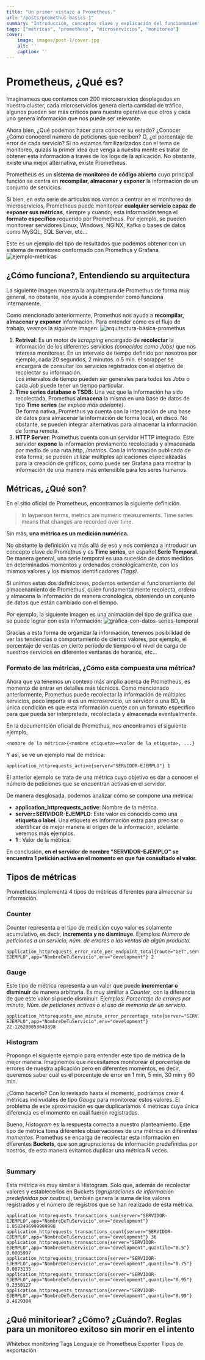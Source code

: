 ```yaml
---
title: "Un primer vistazo a Prometheus."
url: "/posts/promethus-basics-1"
summary: "Introducción, conceptos clave y explicación del funcionamiento de esta herramienta para el monitoreo de servicios."
tags: ["métricas", "prometheus", "microservicios", "monitoreo"]
cover:
    image: images/post-1/cover.jpg
    alt: ''
    caption: ''
---
```


# Prometheus, ¿Qué es?
Imaginameos que contamos con 200 microservicios desplegados en nuestro cluster, cada microservicios genera cierta cantidad de tráfico, algunos pueden ser más críticos para nuestra operativa que otros y cada uno genera información que nos puede ser relevante.

Ahora bien, ¿Qué podemos hacer para conocer su estado? ¿Conocer  ¿Cómo conocerel número de peticiones que reciben? O, ¿el porcentaje de error de cada servicio? Si no estamos familizarizados con el tema de monitoreo, quizás la primer idea que venga a nuestra mente es tratar de obtener esta información a través de los logs de la aplicación. No obstante, existe una mejor alternativa, existe Prometheus.

Prometheus es un **sistema de monitoreo de código abierto** cuyo principal función se centra en  **recompilar, almacenar y exponer** la información de un conjunto de servicios. 

Si bien, en esta serie de artículos nos vamos a centrar en el monitoreo de microservicios, Prometheus puede monitorear **cualquier servicio capaz de exponer sus métricas**, siempre y cuando, esta información tenga el **formato específico** requerido por Prometheus. Por ejemplo, se pueden monitorear servidores Linux, Windows, NGINX, Kafka o bases de datos como MySQL, SQL Server, etc...

Este es un ejemplo del tipo de resultados que podemos obtener con un sistema de monitoreo conformado con Promethus y Grafana
![ejemplo-métricas](https://miro.medium.com/max/1312/1*dzODOIDqXTsWauf5eM8Trw.gif)

## ¿Cómo funciona?, Entendiendo su arquitectura
La siguiente imagen muestra la arquitectura de Promethus de forma muy general, no obstante, nos ayuda a comprender como funciona internamente. 

Como mencionado anteriormente, Promethus nos ayuda a **recompilar, almacenar y exponer** información. Para entender cómo es el flujo de trabajo, veamos la siguiente imagen:
![arquitectura-básica-promethus](/images/post-1/promethus-architecture.png)

1. **Retrival**: Es un motor de *scrapping* encargado de **recolectar** la información de los diferentes servicios *(conocidos como Jobs)* que nos interesa monitorear. En un intervalo de tiempo definido por nosotros por ejemplo, cada 20 segundos, 2 minutos. o 5 min. el scrapper se encargará de consultar los servicios registrados con el objetivo de recolectar su información.   
Los intervalos de tiempo pueden ser generales para todos los *Jobs* o cada *Job* puede tener un tiempo particular.
1. **Time series database o TSDB**: Una vez que la información ha sido recolectada, Promethus **almacena** la misma en una base de datos de tipo **Time series** *(se explica más adelante)*.   
De forma nativa, Promethus ya cuenta con la integración de una base de datos para almacenar la información de forma local, en disco. No obstante, se pueden integrar alternativas para almacenar la información de forma remota.
1. **HTTP Server**: Promethus cuenta con un servidor HTTP integrado. Este servidor **expone** la información previamente recolectada y almacenada por medio de una ruta http, */metrics*. Con la información publicada de esta forma, se pueden utilizar múltiples aplicaciones especializadas para la creación de gráficos, como puede ser Grafana para mostrar la información de una manera más entendible para los seres humanos.  

## Métricas, ¿Qué son?
En el sitio oficial de Prometheus, encontramos la siguiente definición.
> In layperson terms, metrics are numeric measurements. Time series means that changes are recorded over time. 

Sin más, **una métrica es un medición numérica.**

No obstante la definición va más allá de eso y nos comienza a introducir un concepto clave de Promethus y es **Time series**, en español **Serie Temporal**. De manera general, una serie temporal es una sucesión de datos medidos en determinados momentos y ordenados cronológicamente, con los mismos valores y los mismos identificadores *(Tags)*.

Si unimos estas dos definiciones, podemos entender el funcionamiento del almacenamiento de Promethus, quién fundamentalmente recolecta, ordena y almacena la información de manera cronológica, obteniendo un conjunto de datos que están cambiado con el tiempo.

Por ejemplo, la siguiente imagen es una animación del tipo de gráfica que se puede lograr con esta información:
![gráfica-con-datos-series-temporal](https://media.giphy.com/media/rM0wxzvwsv5g4/giphy.gif)

Gracias a esta forma de organizar la información, tenemos posibilidad de ver las tendencias o comportamiento de ciertos valores, por ejemplo, el porcentaje de ventas en cierto período de tiempo o el nivel de carga de nuestros servicios en diferentes ventanas de horarios, etc... 

### Formato de las métricas, ¿Cómo esta compuesta una métrica?

Ahora que ya tenemos un contexo más amplio acerca de Prometheus, es momento de entrar en detalles más técnicos. Como mencionado anteriormente, Promethus puede recolectar la información de múltiples servicios, poco importa si es un microservicio, un servidor o una BD, la única condición es que esta información cuente con un formato específico para que pueda ser interpretada, recolectada y almacenada eventualmente.

En la documentción oficial de Promethus, nos encontramos el siguiente ejemplo,

```
<nombre de la métrica>{<nombre etiqueta>=<valor de la etiqueta>, ...}
```

Y así, se ve un ejemplo real de métrica:
```
application_httprequests_active{server="SERVIDOR-EJEMPLO"} 1
```
El anterior ejemplo se trata de una métrica cuyo objetivo es dar a conocer el número de peticiones que se encuentran activas en el servidor. 

De manera desglosada, podemos analizar cómo se compone una métrica:

- **application_httprequests_active**: Nombre de la métrica.
- **server=SERVIDOR-EJEMPLO**: Este valor es conocido como una **etiqueta o label**. Una etiqueta es información extra para precisar o identificar de mejor manera el origen de la información, adelante veremos más ejemplos.  
- **1** : Valor de la métrica.

En conclusión, **en el servidor de nombre "SERVIDOR-EJEMPLO" se encuentra 1 petición activa en el momento en que fue consultado el valor.**

## Tipos de métricas
Prometheus implementa 4 tipos de métricas diferentes para almacenar su información.

### Counter
Counter representa a el tipo de medición cuyo valor es solamente acumulativo, es decir, **incrementa y no disminuye**. Ejemplos: *Número de peticiones a un servicio, núm. de errores o las ventas de algún producto.*
```
application_httprequests_error_rate_per_endpoint_total{route="GET",server="SERVIDOR-EJEMPLO",app="NombreDeTuServicio",env="development"} 2
```

### Gauge
Este tipo de métrica representa a un valor que puede **incrementar o disminuir** de manera arbitraria. Es muy similiar a *Counter*, con la diferencia de que este valor sí puede disminuir. Ejemplos: *Porcentaje de errores por minuto, Núm. de peticiones activas o el uso de memoria de un servicio*.

```
application_httprequests_one_minute_error_percentage_rate{server="SERVIDOR-EJEMPLO",app="NombreDeTuServicio",env="development"} 22.126200053643398
```

### Histogram
Propongo el siguiente ejemplo para entender este tipo de métrica de la mejor manera. Imaginemos que necesitamos monitorear el porcentaje de errores de nuestra aplicación pero en diferentes momentos, es decir, queremos saber cuál es el porcentaje de error en 1 min, 5 min, 30 min y 60 min. 

¿Cómo hacerlo? Con lo revisado hasta el momento, podríamos crear 4 métricas indivudales de tipo *Gauge* para monitorear estos valores. El problema de este aproximación es que duplicaríamos 4 métricas cuya única diferencia es el momento en cuál fueron registradas.

Bueno, *Histogram* es la respuesta correcta a nuestro planteamiento. Este tipo de métrica toma diferentes observaciones de una métrica en diferentes *momentos*. Promethus se encarga de recolectar esta información en diferentes **Buckets**, que son agrupraciones de información predefinidas por nostros, de esta manera evitamos duplicar una métrica N veces.

```

```

### Summary
Esta métrica es muy similar a Histogram. Solo que, además de recolectar valores y establecerlos en Buckets *(agrupraciones de información predefinidas por nostros)*, también genera la suma de los valores registrados y el número de registros que se han realizado de esta métrica.
```
application_httprequests_transactions_sum{server="SERVIDOR-EJEMPLO",app="NombreDeTuServicio",env="development"} 1.8582496999999998
application_httprequests_transactions_count{server="SERVIDOR-EJEMPLO",app="NombreDeTuServicio",env="development"} 36
application_httprequests_transactions{server="SERVIDOR-EJEMPLO",app="NombreDeTuServicio",env="development",quantile="0.5"} 0.0005997
application_httprequests_transactions{server="SERVIDOR-EJEMPLO",app="NombreDeTuServicio",env="development",quantile="0.75"} 0.0073135
application_httprequests_transactions{server="SERVIDOR-EJEMPLO",app="NombreDeTuServicio",env="development",quantile="0.95"} 0.2358127
application_httprequests_transactions{server="SERVIDOR-EJEMPLO",app="NombreDeTuServicio",env="development",quantile="0.99"} 0.4829384
```
## ¿Qué minitoriear? ¿Cómo? ¿Cuándo?. Reglas para un monitoreo exitoso sin morir en el intento
Whitebox monitoring
Tags
Lenguaje de Prometheus
Exporter
Tipos de exportación